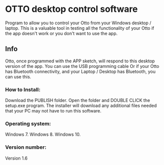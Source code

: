 # OTTO desktop control software

Program to allow you to control your Otto from your Windows desktop / laptop. This is a valuable tool in testing all the functionality
of your Otto if the app doesn't work or you don't want to use the app. 

## Info

Otto, once programmed with the APP sketch, will respond to this desktop version of the app.
You can use the USB programming cable
Or if your Otto has Bluetooth connectivity, and your Laptop / Desktop has Bluetooth, you can use this.


### How to Install:

Download the PUBLISH folder.
Open the folder and DOUBLE CLICK the setup.exe program.
The installer will download any additional files needed that your PC may not have to run this software.


### Operating system:

Windows 7.
Windows 8.
Windows 10.


   
### Version number:

Version 1.6 
